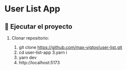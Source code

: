 # User List App

## 🚀 Ejecutar el proyecto

1. Clonar repositorio:

 	1. git clone https://github.com/max-vigtov/user-list.git
 	2. cd user-list-app
  	3.yarn i
	4. yarn dev
	5. http://localhost:5173

